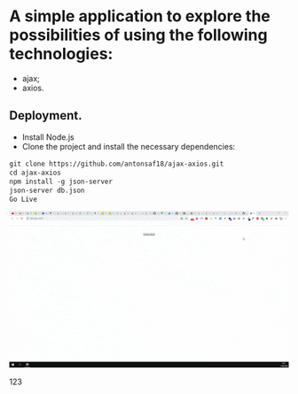# A simple application to explore the possibilities of using the following technologies:
-  ajax;
-  axios.

## Deployment.
- Install Node.js
- Clone the project and install the necessary dependencies:
```
git clone https://github.com/antonsaf18/ajax-axios.git
cd ajax-axios
npm install -g json-server
json-server db.json
Go Live
```
<img style="width: 1150px" src="demo.gif" alt="">

123